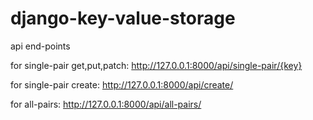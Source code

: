# django-key-value-storage

api end-points

for single-pair get,put,patch:
http://127.0.0.1:8000/api/single-pair/{key}

for single-pair create:
http://127.0.0.1:8000/api/create/

for all-pairs:
http://127.0.0.1:8000/api/all-pairs/